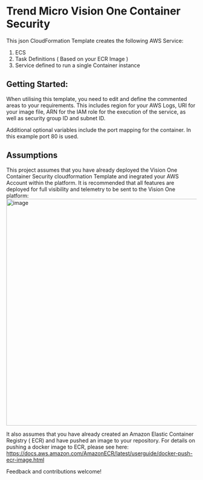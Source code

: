 # Trend Micro Vision One Container Security 

This json CloudFormation Template creates the following AWS Service:

1. ECS 
2. Task Definitions ( Based on your ECR Image )
3. Service defined to run a single Container instance

## Getting Started:

When utilising this template, you need to edit and define the commented areas to your requirements. This includes region for your AWS Logs, URI for your image file, ARN for the IAM role for the execution of the service, as well as security group ID and subnet ID.

Additional optional variables include the port mapping for the container. In this example port 80 is used.

## Assumptions

This project assumes that you have already deployed the Vision One Container Security cloudformation Template and inegrated your AWS Account within the platform. It is recommended that all features are deployed for full visibility and telemetry to be sent to the Vision One platform:
<img width="600" alt="image" src="https://github.com/robinp77/tm-v1-containersecurity/assets/63721250/66bc9435-b5dc-435f-8f3b-59f16584b37a">


It also assumes that you have already created an Amazon Elastic Container Registry ( ECR) and have pushed an image to your repository. For details on pushing a docker image to ECR, please see here: https://docs.aws.amazon.com/AmazonECR/latest/userguide/docker-push-ecr-image.html


Feedback and contributions welcome!

